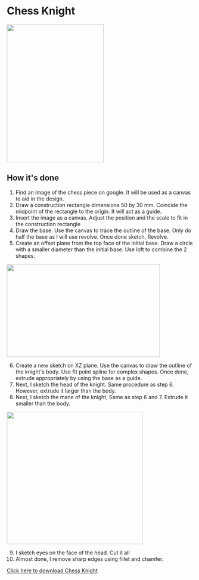 # Chess Knight

<img src="/EP1000/images/ChessKnight/knight.png" style="width:259.5px;height:370px;"><br>

## How it's done

1. Find an image of the chess piece on google. It will be used as a canvas to aid in the design.
2. Draw a construction rectangle dimensions 50 by 30 mm. Coincide the midpoint of the rectangle to the origin. It will act as a guide.
3. Insert the image as a canvas. Adjust the position and the scale to fit in the construction rectangle
4. Draw the base. Use the canvas to trace the outline of the base. Only do half the base as I will use revolve. Once done sketch, Revolve.
5. Create an offset plane from the top face of the initial base. Draw a circle with a smaller diameter than the initial base. Use loft to combine the 2 shapes.

<img src="/EP1000/images/ChessKnight/knight_base.png" style="width:410.5px;height:249.5px;"><br>

6. Create a new sketch on XZ plane. Use the canvas to draw the outline of the knight's body. Use fit point spline for complex shapes. Once done, extrude appropriately by using the base as a guide.
7. Next, I sketch the head of the knight. Same procedure as step 6. However, extrude it larger than the body.
8. Next, I sketch the mane of the knight, Same as step 6 and 7. Extrude it smaller than the body.

<img src="/EP1000/images/ChessKnight/knight_sketch.png" style="width:363.5px;height:355px;"><br>

9. I sketch eyes on the face of the head. Cut it all
10. Almost done, I remove sharp edges using fillet and chamfer.

[Click here to download Chess Knight](/Fusion360/chess_knight.f3d)
